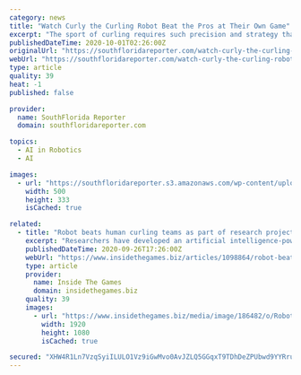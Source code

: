 ```yaml
---
category: news
title: "Watch Curly the Curling Robot Beat the Pros at Their Own Game"
excerpt: "The sport of curling requires such precision and strategy that it’s sometimes referred to as “chess on ice.” Players push 40-pound stones across frozen sheets, rotating the stones just enough that they “curl,"
publishedDateTime: 2020-10-01T02:26:00Z
originalUrl: "https://southfloridareporter.com/watch-curly-the-curling-robot-beat-the-pros-at-their-own-game/"
webUrl: "https://southfloridareporter.com/watch-curly-the-curling-robot-beat-the-pros-at-their-own-game/"
type: article
quality: 39
heat: -1
published: false

provider:
  name: SouthFlorida Reporter
  domain: southfloridareporter.com

topics:
  - AI in Robotics
  - AI

images:
  - url: "https://southfloridareporter.s3.amazonaws.com/wp-content/uploads/2020/09/30201518/20180316_113530894_34685.jpg"
    width: 500
    height: 333
    isCached: true

related:
  - title: "Robot beats human curling teams as part of research project"
    excerpt: "Researchers have developed an artificial intelligence-powered robot which has beaten human curling teams. The robot was designed by researchers from the Korea University in Seoul and the Berlin Institute of Technology."
    publishedDateTime: 2020-09-26T17:26:00Z
    webUrl: "https://www.insidethegames.biz/articles/1098864/robot-beats-human-curling-teams"
    type: article
    provider:
      name: Inside The Games
      domain: insidethegames.biz
    quality: 39
    images:
      - url: "https://www.insidethegames.biz/media/image/186482/o/Robot+curling.png"
        width: 1920
        height: 1080
        isCached: true

secured: "XHW4R1Ln7VzqSyiILULO1Vz9iGwMvo0AvJZLQ5GGqxT9TDhDeZPUbwd9YYRruSDCMNRy237WarCZ7WHPUcsflMgNl59Ww6xwfd3fbaWQqDBkn7NqQLKG8Y2B8Bnm0wiYIK9X31+4KFV6ErCGU5vyQJqLLkz0yZ/ITScVhmVdhEjSFHnLu4BqPDfkNFYB+g7lBTXvxhhvWDe0s5MnFgUraAFfd63MhyjDP/qlQFPsuNasMFtX6UBOZZyQ2mRLKpCb7o1dp5HkwoQQEkZhLilGdinv65jyJWl4I73K94Rj/PiOkbHSA8zqv+pdXWUqMqp0U4tEXTr6dPjz+ZhKw8G1tcIBIfb8kQzv4jsKi7P5I+Q=;XPtxiQ3TQVsXCqLzlj1ieg=="
---
```


